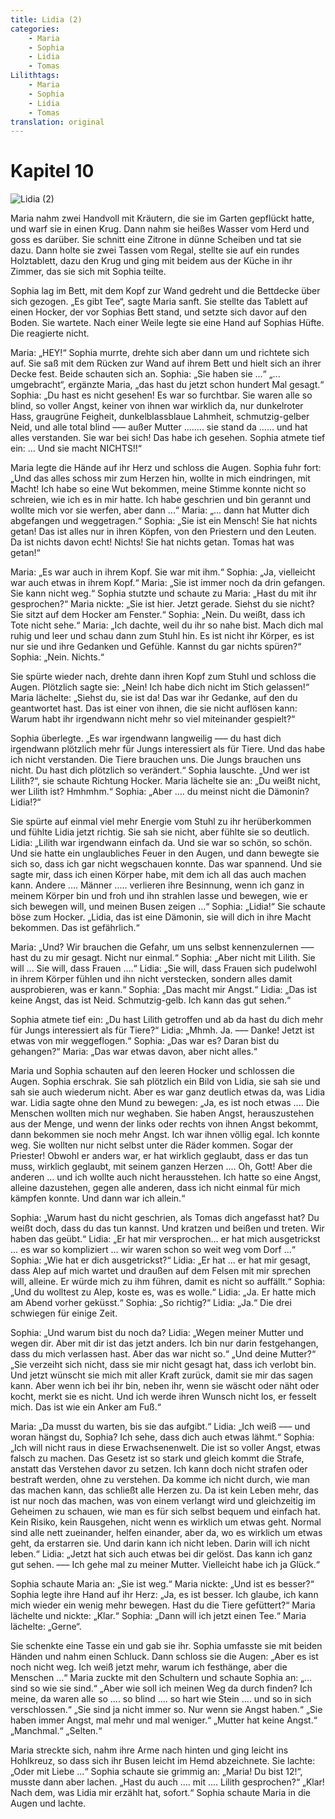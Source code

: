 ```yaml
---
title: Lidia (2)
categories:
    - Maria
    - Sophia
    - Lidia
    - Tomas
Lilithtags:
    - Maria
    - Sophia
    - Lidia
    - Tomas
translation: original
---
```


# Kapitel 10

![Lidia (2)](media/illustrations/chapter10.jpg)

Maria nahm zwei Handvoll mit Kräutern, die sie im Garten gepflückt hatte, und warf sie in einen Krug.
Dann nahm sie heißes Wasser vom Herd und goss es darüber.
Sie schnitt eine Zitrone in dünne Scheiben und tat sie dazu.
Dann holte sie zwei Tassen vom Regal, stellte sie auf ein rundes Holztablett, dazu den Krug und ging mit beidem aus der Küche in ihr Zimmer, das sie sich mit Sophia teilte.

Sophia lag im Bett, mit dem Kopf zur Wand gedreht und die Bettdecke über sich gezogen.
„Es gibt Tee“, sagte Maria sanft.
Sie stellte das Tablett auf einen Hocker, der vor Sophias Bett stand, und setzte sich davor auf den Boden.
Sie wartete.
Nach einer Weile legte sie eine Hand auf Sophias Hüfte.
Die reagierte nicht.

Maria: „HEY!“
Sophia murrte, drehte sich aber dann um und richtete sich auf.
Sie saß mit dem Rücken zur Wand auf ihrem Bett und hielt sich an ihrer Decke fest.
Beide schauten sich an.
Sophia: „Sie haben sie ...“
„... umgebracht“, ergänzte Maria, „das hast du jetzt schon hundert Mal gesagt.“
Sophia: „Du hast es nicht gesehen! Es war so furchtbar.
Sie waren alle so blind, so voller Angst, keiner von ihnen war wirklich da, nur dunkelroter Hass, graugrüne Feigheit, dunkelblassblaue Lahmheit, schmutzig-gelber Neid, und alle total blind ––– außer Mutter ........ sie stand da ...... und hat alles verstanden.
Sie war bei sich! Das habe ich gesehen.
Sophia atmete tief ein: … Und sie macht NICHTS!!“

Maria legte die Hände auf ihr Herz und schloss die Augen.
Sophia fuhr fort: „Und das alles schoss mir zum Herzen hin, wollte in mich eindringen, mit Macht!
Ich habe so eine Wut bekommen, meine Stimme konnte nicht so schreien, wie ich es in mir hatte.
Ich habe geschrien und bin gerannt und wollte mich vor sie werfen, aber dann ...“
Maria: „… dann hat Mutter dich abgefangen und weggetragen.“
Sophia: „Sie ist ein Mensch!
Sie hat nichts getan!
Das ist alles nur in ihren Köpfen, von den Priestern und den Leuten.
Da ist nichts davon echt!
Nichts!
Sie hat nichts getan.
Tomas hat was getan!“

Maria: „Es war auch in ihrem Kopf.
Sie war mit ihm.“
Sophia: „Ja, vielleicht war auch etwas in ihrem Kopf.“
Maria: „Sie ist immer noch da drin gefangen.
Sie kann nicht weg.“
Sophia stutzte und schaute zu Maria: „Hast du mit ihr gesprochen?“
Maria nickte: „Sie ist hier.
Jetzt gerade.
Siehst du sie nicht?
Sie sitzt auf dem Hocker am Fenster.“
Sophia: „Nein.
Du weißt, dass ich Tote nicht sehe.“
Maria: „Ich dachte, weil du ihr so nahe bist.
Mach dich mal ruhig und leer und schau dann zum Stuhl hin.
Es ist nicht ihr Körper, es ist nur sie und ihre Gedanken und Gefühle.
Kannst du gar nichts spüren?“
Sophia: „Nein.
Nichts.“

Sie spürte wieder nach, drehte dann ihren Kopf zum Stuhl und schloss die Augen.
Plötzlich sagte sie: „Nein! Ich habe dich nicht im Stich gelassen!“
Maria lächelte: „Siehst du, sie ist da!
Das war ihr Gedanke, auf den du geantwortet hast.
Das ist einer von ihnen, die sie nicht auflösen kann:
Warum habt ihr irgendwann nicht mehr so viel miteinander gespielt?“

Sophia überlegte.
„Es war irgendwann langweilig ––– du hast dich irgendwann plötzlich mehr für Jungs interessiert als für Tiere.
Und das habe ich nicht verstanden.
Die Tiere brauchen uns.
Die Jungs brauchen uns nicht.
Du hast dich plötzlich so verändert.“
Sophia lauschte.
„Und wer ist Lilith?“, sie schaute Richtung Hocker.
Maria lächelte sie an: „Du weißt nicht, wer Lilith ist?
Hmhmhm.“
Sophia: „Aber .... du meinst nicht die Dämonin?
Lidia!?“

Sie spürte auf einmal viel mehr Energie vom Stuhl zu ihr herüberkommen und fühlte Lidia jetzt richtig.
Sie sah sie nicht, aber fühlte sie so deutlich.
Lidia: „Lilith war irgendwann einfach da.
Und sie war so schön, so schön.
Und sie hatte ein unglaubliches Feuer in den Augen, und dann bewegte sie sich so, dass ich gar nicht wegschauen konnte.
Das war spannend.
Und sie sagte mir, dass ich einen Körper habe, mit dem ich all das auch machen kann.
Andere .... Männer ..... verlieren ihre Besinnung, wenn ich ganz in meinem Körper bin und froh und ihn strahlen lasse und bewegen, wie er sich bewegen will, und meinen Busen zeigen ...“
Sophia: „Lidia!“
Sie schaute böse zum Hocker.
„Lidia, das ist eine Dämonin, sie will dich in ihre Macht bekommen.
Das ist gefährlich.“

Maria: „Und?
Wir brauchen die Gefahr, um uns selbst kennenzulernen ––– hast du zu mir gesagt.
Nicht nur einmal.“
Sophia: „Aber nicht mit Lilith.
Sie will ... Sie will, dass Frauen ....“
Lidia: „Sie will, dass Frauen sich pudelwohl in ihrem Körper fühlen und ihn nicht verstecken, sondern alles damit ausprobieren, was er kann.“
Sophia: „Das macht mir Angst.“
Lidia: „Das ist keine Angst, das ist Neid.
Schmutzig-gelb.
Ich kann das gut sehen.“

Sophia atmete tief ein: „Du hast Lilith getroffen und ab da hast du dich mehr für Jungs interessiert als für Tiere?“
Lidia: „Mhmh. Ja. –––
Danke!
Jetzt ist etwas von mir weggeflogen.“
Sophia: „Das war es?
Daran bist du gehangen?“
Maria: „Das war etwas davon, aber nicht alles.“

Maria und Sophia schauten auf den leeren Hocker und schlossen die Augen.
Sophia erschrak.
Sie sah plötzlich ein Bild von Lidia, sie sah sie und sah sie auch wiederum nicht.
Aber es war ganz deutlich etwas da, was Lidia war.
Lidia sagte ohne den Mund zu bewegen: „Ja, es ist noch etwas ....
Die Menschen wollten mich nur weghaben.
Sie haben Angst, herauszustehen aus der Menge, und wenn der links oder rechts von ihnen Angst bekommt, dann bekommen sie noch mehr Angst.
Ich war ihnen völlig egal.
Ich konnte weg.
Sie wollten nur nicht selbst unter die Räder kommen.
Sogar der Priester!
Obwohl er anders war, er hat wirklich geglaubt, dass er das tun muss, wirklich geglaubt, mit seinem ganzen Herzen .... Oh, Gott! Aber die anderen ... und ich wollte auch nicht herausstehen.
Ich hatte so eine Angst, alleine dazustehen, gegen alle anderen, dass ich nicht einmal für mich kämpfen konnte.
Und dann war ich allein.“

Sophia: „Warum hast du nicht geschrien, als Tomas dich angefasst hat?
Du weißt doch, dass du das tun kannst.
Und kratzen und beißen und treten.
Wir haben das geübt.“
Lidia: „Er hat mir versprochen... er hat mich ausgetrickst ... es war so kompliziert ... wir waren schon so weit weg vom Dorf ...“
Sophia: „Wie hat er dich ausgetrickst?“
Lidia: „Er hat ... er hat mir gesagt, dass Alep auf mich wartet und draußen auf dem Felsen mit mir sprechen will, alleine.
Er würde mich zu ihm führen, damit es nicht so auffällt.“
Sophia: „Und du wolltest zu Alep, koste es, was es wolle.“
Lidia: „Ja.
Er hatte mich am Abend vorher geküsst.“
Sophia: „So richtig?“
Lidia: „Ja.“
Die drei schwiegen für einige Zeit.

Sophia: „Und warum bist du noch da?
Lidia: „Wegen meiner Mutter und wegen dir.
Aber mit dir ist das jetzt anders.
Ich bin nur darin festgehangen, dass du mich verlassen hast.
Aber das war nicht so.“
„Und deine Mutter?“
„Sie verzeiht sich nicht, dass sie mir nicht gesagt hat, dass ich verlobt bin.
Und jetzt wünscht sie mich mit aller Kraft zurück, damit sie mir das sagen kann.
Aber wenn ich bei ihr bin, neben ihr, wenn sie wäscht oder näht oder kocht, merkt sie es nicht.
Und ich werde ihren Wunsch nicht los, er fesselt mich.
Das ist wie ein Anker am Fuß.“

Maria: „Da musst du warten, bis sie das aufgibt.“
Lidia: „Ich weiß ––– und woran hängst du, Sophia?
Ich sehe, dass dich auch etwas lähmt.“
Sophia: „Ich will nicht raus in diese Erwachsenenwelt.
Die ist so voller Angst, etwas falsch zu machen.
Das Gesetz ist so stark und gleich kommt die Strafe, anstatt das Verstehen davor zu setzen.
Ich kann doch nicht strafen oder bestraft werden, ohne zu verstehen.
Da komme ich nicht durch, wie man das machen kann, das schließt alle Herzen zu.
Da ist kein Leben mehr, das ist nur noch das machen, was von einem verlangt wird und gleichzeitig im Geheimen zu schauen, wie man es für sich selbst bequem und einfach hat.
Kein Risiko, kein Rausgehen, nicht wenn es wirklich um etwas geht.
Normal sind alle nett zueinander, helfen einander, aber da, wo es wirklich um etwas geht, da erstarren sie.
Und darin kann ich nicht leben.
Darin will ich nicht leben.“
Lidia: „Jetzt hat sich auch etwas bei dir gelöst.
Das kann ich ganz gut sehen.
––– Ich gehe mal zu meiner Mutter.
Vielleicht habe ich ja Glück.“

Sophia schaute Maria an: „Sie ist weg.“
Maria nickte: „Und ist es besser?“
Sophia legte ihre Hand auf ihr Herz: „Ja, es ist besser.
Ich glaube, ich kann mich wieder ein wenig mehr bewegen.
Hast du die Tiere gefüttert?“
Maria lächelte und nickte: „Klar.“
Sophia: „Dann will ich jetzt einen Tee.“
Maria lächelte: „Gerne“.

Sie schenkte eine Tasse ein und gab sie ihr.
Sophia umfasste sie mit beiden Händen und nahm einen Schluck.
Dann schloss sie die Augen: „Aber es ist noch nicht weg.
Ich weiß jetzt mehr, warum ich festhänge, aber die Menschen ...“
Maria zuckte mit den Schultern und schaute Sophia an: „... sind so wie sie sind.“
„Aber wie soll ich meinen Weg da durch finden?
Ich meine, da waren alle so .... so blind .... so hart wie Stein .... und so in sich verschlossen.“
„Sie sind ja nicht immer so.
Nur wenn sie Angst haben.“
„Sie haben immer Angst, mal mehr und mal weniger.“
„Mutter hat keine Angst.“
„Manchmal.“
„Selten.“

Maria streckte sich, nahm ihre Arme nach hinten und ging leicht ins Hohlkreuz, so dass sich ihr Busen leicht im Hemd abzeichnete.
Sie lachte: „Oder mit Liebe ...“
Sophia schaute sie grimmig an: „Maria! Du bist 12!“, musste dann aber lachen.
„Hast du auch .... mit .... Lilith gesprochen?“
„Klar!
Nach dem, was Lidia mir erzählt hat, sofort.“
Sophia schaute Maria in die Augen und lachte.
